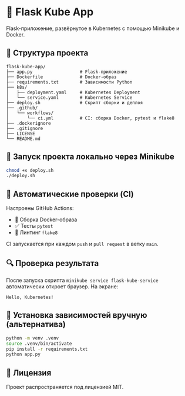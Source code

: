 # 🐳 Flask Kube App

Flask-приложение, развёрнутое в Kubernetes с помощью Minikube и Docker.

## 📁 Структура проекта

```
flask-kube-app/
├── app.py                  # Flask-приложение
├── Dockerfile              # Docker-образ
├── requirements.txt        # Зависимости Python
├── k8s/
│   ├── deployment.yaml     # Kubernetes Deployment
│   └── service.yaml        # Kubernetes Service
├── deploy.sh               # Скрипт сборки и деплоя
├── .github/
│   └── workflows/
│       └── ci.yml          # CI: сборка Docker, pytest и flake8
├── .dockerignore
├── .gitignore
├── LICENSE
└── README.md
```

## 🚀 Запуск проекта локально через Minikube

```bash
chmod +x deploy.sh
./deploy.sh
```

## 🧪 Автоматические проверки (CI)
Настроены GitHub Actions:
- 🐳 Сборка Docker-образа
- ✅ Тесты `pytest`
- 🧼 Линтинг `flake8`

CI запускается при каждом `push` и `pull request` в ветку `main`.

## 🔍 Проверка результата

После запуска скрипта `minikube service flask-kube-service` автоматически откроет браузер. На экране:
```
Hello, Kubernetes!
```

## 📜 Установка зависимостей вручную (альтернатива)
```bash
python -m venv .venv
source .venv/bin/activate
pip install -r requirements.txt
python app.py
```

## 📄 Лицензия

Проект распространяется под лицензией MIT.
